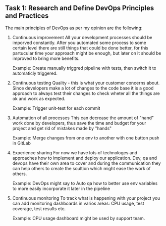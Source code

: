 ## Task 1: Research and Define DevOps Principles and Practices

The main principles of DevOps as per my opinion are the following:

1. Continuous improvement
    All your development processes should be imporved constantly. After you automated some process to some certain level there are still things that could be done better, for this partucular time your approach might be enough, but later on it should be improved to bring more benefits.

    Example: Create manually triggred pipeline with tests, then switch it to automaticly triggered.

2. Continuous testing
    Quality - this is what your customer concerns about. Since developers make a lot of changes to the code base it is a good approach to always test their changes to check wheter all the things are ok and work as expected.

    Example: Trigger unit-test for each commit

3. Automation of all processes
    This can decrease the amount of "hand" work done by developers, thus save the time and budget for your project and get rid of mistakes made by "hands"

    Example: Merge changes from one env to another with one button push in GitLab

4. Experience sharing
    For now we have lots of technologes and approaches how to implement and deploy our application. Dev, qa and devops have their own area to cover and during the communication they can help others to create the soultion which might ease the work of others.

    Example: DevOps might say to Auto qa how to better use env variables to more easily incorporate it later in the pipeline

5. Continuous monitoring
    To track what is happening with your project you can add monitoring dashboards in varios areas:
    CPU usage, test coverage, test results etc.

    Example: CPU usage dashboard might be used by support team.
